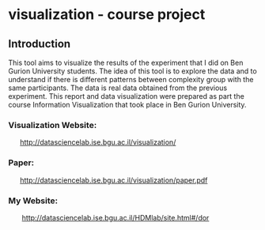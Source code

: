 # visualization - course project

##  Introduction

This tool aims to visualize the results of the experiment that I did on Ben Gurion University
students. The idea of this tool is to explore the data and to understand if there is different
patterns between complexity group with the same participants. The data is real data obtained
from the previous experiment. This report and data visualization were prepared as
part the course Information Visualization that took place in Ben Gurion University.

### Visualization Website:

&nbsp;&nbsp;&nbsp;&nbsp;&nbsp;&nbsp;http://datasciencelab.ise.bgu.ac.il/visualization/

### Paper:

  &nbsp;&nbsp;&nbsp;&nbsp;&nbsp;&nbsp;http://datasciencelab.ise.bgu.ac.il/visualization/paper.pdf


### My Website:

&nbsp;&nbsp;&nbsp;&nbsp;&nbsp;&nbsp;  http://datasciencelab.ise.bgu.ac.il/HDMlab/site.html#/dor

